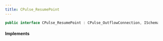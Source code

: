 ```yaml
---
title: CPulse_ResumePoint
---
```


```csharp
public interface CPulse_ResumePoint : CPulse_OutflowConnection, ISchemaClass<CPulse_OutflowConnection>, ISchemaClass<CPulse_ResumePoint>, ISchemaField, ISchemaClass, INativeHandle
```

#### Implements

